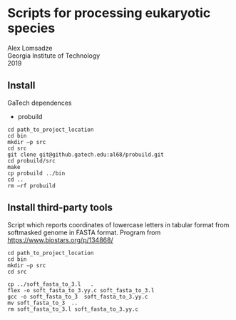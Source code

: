 # Scripts for processing eukaryotic species
Alex Lomsadze  
Georgia Institute of Technology  
2019  

## Install 
GaTech dependences
* probuild
```
cd path_to_project_location
cd bin
mkdir –p src
cd src
git clone git@github.gatech.edu:al68/probuild.git
cd probuild/src
make
cp probuild ../bin
cd ..
rm –rf probuild
```
## Install third-party tools

Script which reports coordinates of lowercase letters in tabular format from softmasked genome in FASTA format. Program from https://www.biostars.org/p/134868/
```
cd path_to_project_location
cd bin
mkdir –p src
cd src

cp ../soft_fasta_to_3.l   .
flex -o soft_fasta_to_3.yy.c soft_fasta_to_3.l
gcc -o soft_fasta_to_3  soft_fasta_to_3.yy.c
mv soft_fasta_to_3  ..
rm soft_fasta_to_3.l soft_fasta_to_3.yy.c
```


